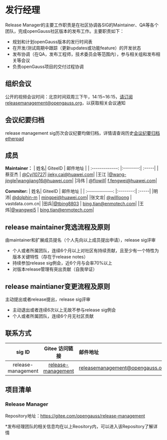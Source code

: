 # 发行经理

Release Manager的主要工作职责是在社区协调各SIG的Maintainer、QA等各个团队，完成openGauss社区版本的发布工作。主要职责如下：

- 规划和计划openGauss版本的发行时间表
- 在开发/测试周期中跟踪（更新updates或功能feature）的开发状态
- 发布协调（在QA，发布工程师，技术委员会等范围内），参与相关组和发布相关等会议
- 负责openGauss项目的交付过程协调



## 组织会议

公开的视频会议时间：北京时间双周三下午，14:15~16:15，请订阅releasemanagement@opengauss.org，以获取相关会议通知

## 会议纪要归档
release management sig历次会议纪要均做归档，详情请查询历史[会议纪要归档etherpad](https://etherpad.opengauss.org/p/ReleaseManagement-meetings)

## 成员
**Maintainer：**
| 姓名| GiteeID           | 邮件地址  |
| :-------------: |:--------:| :-----|
|蔡亚杰 | [@Cyj10727](https://gitee.com/Cyj10727)| jieky.cai@huawei.com|
|王江 |[@wang-jingle](https://gitee.com/wang-jingle)|wangjiang16@huawei.com|
|冯伟  | [@flowill](https://gitee.com/flowill)|  f.fengwei@huawei.com|

**Commiter:**
| 姓名| GiteeID           | 邮件地址  |
| :-------------: |:--------:| :-----|
|明沛| [@dolphin-m](https://gitee.com/dolphin-m) | mingpei@huawei.com|
|张文龙| [@willloong](https://gitee.com/willloong) | vastdata.com.cn|
|田兵|[@tbing8803](https://gitee.com/tbing8803) | bing.tian@enmotech.com|
|王炜|[@wangwei5](https://gitee.com/wangwei5) | bing.tian@enmotech.com|


## release maintainer竞选流程及原则
由maintainer和扩展成员提名（个人先向以上成员提出申请），release sig评审
- 个人或者所属团队，连续6个月以上对社区有持续贡献，且至少有一个特性为版本关键特性（存在于release notes）
- 持续参加release sig例会，近6个月与会率70%以上
- 对版本release管理有突出贡献（自我举证）

## release maintianer变更流程及原则
主动提出或者release提出，release sig评审
- 主动退出或者连续6次以上无故不参与release sig例会
- 个人或者所属团队，连续6个月无社区贡献


## 联系方式
| sig ID| Gitee 访问链接           | 邮件地址  |
| :-------------: |:--------:| :-----|
|release-management|[release-management](https://gitee.com/opengauss/release-management/)|releasemanagement@opengauss.org|



## 项目清单

### Release Manager

Repository地址：https://gitee.com/opengauss/release-management

*发布经理团队的相关信息均在以上Reository内，可以进入该Repository了解详情
